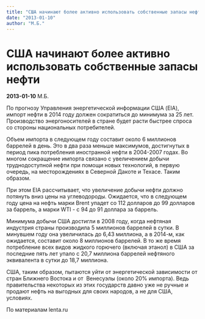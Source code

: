 ```yaml
---
title: "США начинают более активно использовать собственные запасы нефти"
date: "2013-01-10"
author: "М.Б."
---
```


# США начинают более активно использовать собственные запасы нефти

**2013-01-10** М.Б.

По прогнозу Управления энергетической информации США (EIA), импорт нефти в 2014 году должен сократиться до минимума за 25 лет. Производство энергоносителей в стране будет расти быстрее спроса со стороны национальных потребителей.

Объем импорта в следующем году составит около 6 миллионов баррелей в день. Это в два раза меньше максимумов, достигнутых в период пика потребления иностранной нефти в 2004-2007 годах. Во многом сокращение импорта связано с увеличением добычи труднодоступной нефти при помощи новых технологий, в первую очередь, на месторождениях в Северной Дакоте и Техасе. Таким образом.

При этом EIA рассчитывает, что увеличение добычи нефти должно потянуть вниз цены на углеводороды. Ожидается, что в следующем году цена на нефть марки Brent упадет со 112 долларов до 99 долларов за баррель, а марки WTI - с 94 до 91 доллара за баррель.

Минимума добычи США достигли в 2008 году, когда нефтяная индустрия страны производила 5 миллионов баррелей в сутки. В минувшем году она увеличилась до 6,43 миллиона, а в 2014-м, как ожидается, составит около 8 миллионов баррелей. В то же время потребление всех видов жидкого горючего (включая этанол) в США за последние пять лет упало с 20,7 миллиона баррелей нефтяного эквивалента в сутки до 18,7 миллиона.

США, таким образом, пытаются уйти от энергетической зависимости от стран Ближнего Востока и от  Венесуэлы (около 20% импорта). Ведь правительства некоторых из этих государств давно уже не ручные и продают нефть на выгодных для своих народов, а не для США, условиях.

По материалам lenta.ru